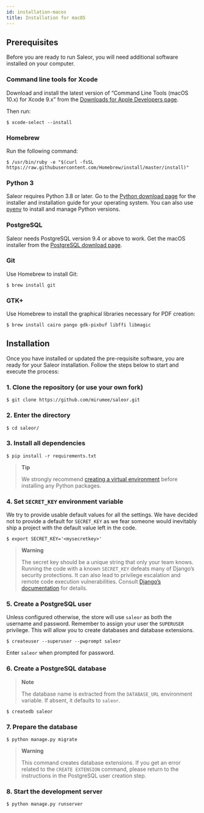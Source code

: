 ```yaml
---
id: installation-macos
title: Installation for macOS
---
```



## Prerequisites

Before you are ready to run Saleor, you will need additional software installed on your computer.


### Command line tools for Xcode

Download and install the latest version of “Command Line Tools (macOS 10.x) for Xcode 9.x” from the [Downloads for Apple Developers page](https://developer.apple.com/download/more/).

Then run:

```console
$ xcode-select --install
```
### Homebrew

Run the following command:

```console
$ /usr/bin/ruby -e "$(curl -fsSL https://raw.githubusercontent.com/Homebrew/install/master/install)"
```

### Python 3

Saleor requires Python 3.8 or later. Go to the [Python download page](https://www.python.org/downloads/) for the installer and installation guide for your operating system. You can also use [pyenv](https://github.com/pyenv/pyenv) to install and manage Python versions.


### PostgreSQL

Saleor needs PostgreSQL version 9.4 or above to work. Get the macOS installer from the [PostgreSQL download page](https://www.postgresql.org/download/macosx/).


### Git

Use Homebrew to install Git:

```console
$ brew install git
```


### GTK+

Use Homebrew to install the graphical libraries necessary for PDF creation:

```console
$ brew install cairo pango gdk-pixbuf libffi libmagic
```


## Installation

Once you have installed or updated the pre-requisite software, you are ready for your Saleor installation. Follow the steps below to start and execute the process:

### 1. Clone the repository (or use your own fork)

```console
$ git clone https://github.com/mirumee/saleor.git
```


### 2. Enter the directory

```console
$ cd saleor/
```

### 3. Install all dependencies

```console
$ pip install -r requirements.txt
```
> **Tip**
>
> We strongly recommend [creating a virtual environment](https://docs.python.org/3/tutorial/venv.html) before installing any Python packages.


### 4. Set `SECRET_KEY` environment variable

We try to provide usable default values for all the settings. We have decided not to provide a default for `SECRET_KEY` as we fear someone would inevitably ship a project with the default value left in the code.

```console
$ export SECRET_KEY='<mysecretkey>'
```

> **Warning**
>
> The secret key should be a unique string that only your team knows. Running the code with a known `SECRET_KEY` defeats many of Django’s security protections. It can also lead to privilege escalation and remote code execution vulnerabilities. Consult [Django’s documentation](https://docs.djangoproject.com/en/1.11/ref/settings/#secret-key) for details.


### 5. Create a PostgreSQL user

Unless configured otherwise, the store will use `saleor` as both the username and password. Remember to assign your user the `SUPERUSER` privilege. This will allow you to create databases and database extensions.

```console
$ createuser --superuser --pwprompt saleor
```

Enter `saleor` when prompted for password.


### 6. Create a PostgreSQL database

> **Note**
>
> The database name is extracted from the `DATABASE_URL` environment variable. If absent, it defaults to `saleor`.

```console
$ createdb saleor
```

### 7. Prepare the database

```console
$ python manage.py migrate
```

> **Warning**
>
> This command creates database extensions. If you get an error related to the `CREATE EXTENSION` command, please return to the instructions in the PostgreSQL user creation step.


### 8. Start the development server

```console
$ python manage.py runserver
```
